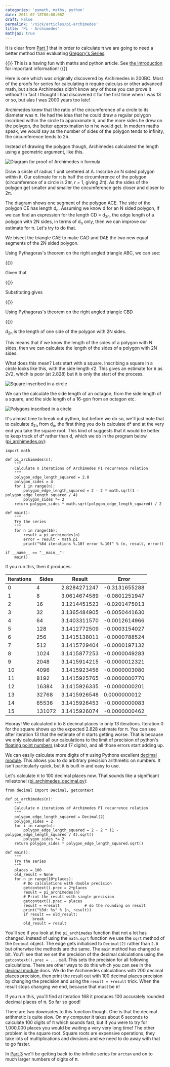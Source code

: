 ```yaml
---
categories: 'pymath, maths, python'
date: 2011-07-18T00:00:00Z
draft: False
permalink: '/nick/articles/pi-archimedes'
title: 'Pi - Archimedes'
mathjax: true
---
```


It is clear from [Part 1](/nick/articles/pi-gregorys-series/) that in
order to calculate π we are going to need a better method than
evaluating [Gregory's
Series](http://mathworld.wolfram.com/GregorySeries.html).

{{<sidebar title="Fun with Maths and Python">}}
This is a having fun with maths and python article. See [the
introduction](/nick/articles/fun-with-maths-and-python-introduction/)
for important information!
{{</sidebar>}}

Here is one which was originally discovered by Archimedes in 200BC. Most
of the proofs for series for calculating π require calculus or other
advanced math, but since Archimedes didn't know any of those you can
prove it without! In fact I thought I had discovered it for the first
time when I was 13 or so, but alas I was 2000 years too late!

Archimedes knew that the ratio of the circumference of a circle to its
diameter was π. He had the idea that he could draw a regular polygon
inscribed within the circle to approximate π, and the more sides he drew
on the polygon, the better approximation to π he would get. In modern
maths speak, we would say as the number of sides of the polygon tends to
infinity, the circumference tends to 2π.

Instead of drawing the polygon though, Archimedes calculated the length
using a geometric argument, like this.

![Diagram for proof of Archimedes π formula](pi_geometric_proof.png)

Draw a circle of radius 1 unit centered at A. Inscribe an N sided
polygon within it. Our estimate for π is half the circumference of the
polygon (circumference of a circle is 2πr, r = 1, giving 2π). As the
sides of the polygon get smaller and smaller the circumference gets
closer and closer to 2π.

The diagram shows one segment of the polygon ACE. The side of the
polygon CE has length d<sub>n</sub>. Assuming we know d for an N sided polygon,
If we can find an expression for the length CD = d<sub>2n</sub>, the edge length
of a polygon with 2N sides, in terms of d<sub>n</sub> only, then we can improve
our estimate for π. Let's try to do that.

We bisect the triangle CAE to make CAD and DAE the two new equal
segments of the 2N sided polygon.

Using Pythagoras's theorem on the right angled triangle ABC, we can
see:

{{<math>}}
\begin{align}
AB^2 + BC^2 &= 1^2 = 1 \\
AB &= \sqrt{1 - BC^2} \\
\end{align}
{{</math>}}

Given that

{{<math>}}
BC = \frac{d_n}{2}
{{</math>}}

Substituting gives

{{<math>}}
\begin{align}
AB &= \sqrt{1-\left(\frac{d_n}{2}\right)^2} \\
BD &= 1 - AB \\
   &= 1 - \sqrt{1-\frac{d_n^2}{4}} \\
\end{align}
{{</math>}}

Using Pythagoras's theorem on the right angled triangle CBD

{{<math>}}
\begin{align}
CD^2 &= BC^2 + BD^2 \\
     &= \left(\frac{d_n}{2}\right)^2 + \left(1 - \sqrt{1-\left(\frac{d_n}{2}\right)^2}\right)^2 \\
     &= \frac{d_n^2}{4} + \left(1 - 2\sqrt{1-\frac{d_n^2}{4}} + \left(1 - \frac{d_n^2}{4}\right)\right) \\
     &= 2 - 2\sqrt{1-\frac{d_n^2}{4}} \\
CD   &= d_{2n} \\
     &= \sqrt{2 - 2\sqrt{1-\frac{d_n^2}{4}}} \\
\end{align}
{{</math>}}

d<sub>2n</sub> is the length of one side of the polygon with 2N sides.

This means that if we know the length of the sides of a polygon with N
sides, then we can calculate the length of the sides of a polygon with
2N sides.

What does this mean? Lets start with a square. Inscribing a square in a
circle looks like this, with the side length √2. This gives an estimate
for π as 2√2, which is poor (at 2.828) but it is only the start of the
process.

![Square inscribed in a circle](pi_geometric_inscribed_square.png)

We can the calculate the side length of an octagon, from the side length
of a square, and the side length of a 16-gon from an octagon etc.

![Polygons inscribed in a circle](pi_geometric_inscribed_polygons.png)

It's almost time to break out python, but before we do so, we'll just
note that to calculate d<sub>2n</sub> from d<sub>n</sub>, the first thing you do is
calculate d² and at the very end you take the square root. This kind of
suggests that it would be better to keep track of d² rather than d,
which we do in the program below
([pi_archimedes.py](pi_archimedes.py)):

```py3
import math

def pi_archimedes(n):
    """
    Calculate n iterations of Archimedes PI recurrence relation
    """
    polygon_edge_length_squared = 2.0
    polygon_sides = 4
    for i in range(n):
        polygon_edge_length_squared = 2 - 2 * math.sqrt(1 - polygon_edge_length_squared / 4)
        polygon_sides *= 2
    return polygon_sides * math.sqrt(polygon_edge_length_squared) / 2

def main():
    """
    Try the series
    """
    for n in range(16):
        result = pi_archimedes(n)
        error = result - math.pi
        print("%8d iterations %.10f error %.10f" % (n, result, error))

if __name__ == "__main__":
    main()
```

If you run this, then it produces:

| Iterations | Sides  | Result       | Error          |
|------------|--------|--------------|----------------|
| 0          | 4      | 2.8284271247 | -0.3131655288  |
| 1          | 8      | 3.0614674589 | -0.0801251947  |
| 2          | 16     | 3.1214451523 | -0.0201475013  |
| 3          | 32     | 3.1365484905 | -0.0050441630  |
| 4          | 64     | 3.1403311570 | -0.0012614966  |
| 5          | 128    | 3.1412772509 | -0.0003154027  |
| 6          | 256    | 3.1415138011 | -0.0000788524  |
| 7          | 512    | 3.1415729404 | -0.0000197132  |
| 8          | 1024   | 3.1415877253 | -0.0000049283  |
| 9          | 2048   | 3.1415914215 | -0.0000012321  |
| 10         | 4096   | 3.1415923456 | -0.0000003080  |
| 11         | 8192   | 3.1415925765 | -0.0000000770  |
| 12         | 16384  | 3.1415926335 | -0.0000000201  |
| 13         | 32768  | 3.1415926548 | 0.0000000012   |
| 14         | 65536  | 3.1415926453 | -0.0000000083  |
| 15         | 131072 | 3.1415926074 | -0.0000000462  |

Hooray! We calculated π to 8 decimal places in only 13 iterations.
Iteration 0 for the square shows up the expected 2.828 estimate for π.
You can see after iteration 13 that the estimate of π starts getting
worse. That is because we only calculated all our calculations to the
limit of precision of python's [floating point
numbers](http://docs.python.org/tutorial/floatingpoint.html) (about 17
digits), and all those errors start adding up.

We can easily calculate more digits of π using Pythons excellent
[decimal module](http://docs.python.org/library/decimal.html). This
allows you to do arbitrary precision arithmetic on numbers. It isn't
particularly quick, but it is built in and easy to use.

Let's calculate π to 100 decimal places now. That sounds like a
significant milestone!
([pi_archimedes_decimal.py](pi_archimedes_decimal.py)):

```py3
from decimal import Decimal, getcontext

def pi_archimedes(n):
    """
    Calculate n iterations of Archimedes PI recurrence relation
    """
    polygon_edge_length_squared = Decimal(2)
    polygon_sides = 2
    for i in range(n):
        polygon_edge_length_squared = 2 - 2 * (1 - polygon_edge_length_squared / 4).sqrt()
        polygon_sides *= 2
    return polygon_sides * polygon_edge_length_squared.sqrt()

def main():
    """
    Try the series
    """
    places = 100
    old_result = None
    for n in range(10*places):
        # Do calculations with double precision
        getcontext().prec = 2*places
        result = pi_archimedes(n)
        # Print the result with single precision
        getcontext().prec = places
        result = +result           # do the rounding on result
        print("%3d: %s" % (n, result))
        if result == old_result:
            break
        old_result = result
```

You'll see if you look at the `pi_archimedes` function that not a lot
has changed. Instead of using the `math.sqrt` function we use the `sqrt`
method of the `Decimal` object. The edge gets initialised to
`Decimal(2)` rather than `2.0` but otherwise the methods are the same.
The `main` method has changed a bit. You'll see that we set the
precision of the decimal calculations using the
`getcontext().prec = ...` call. This sets the precision for all
following calculations. There are other ways to do this which you can
see in the [decimal module](http://docs.python.org/library/decimal.html)
docs. We do the Archimedes calculations with 200 decimal places
precision, then print the result out with 100 decimal places precision
by changing the precision and using the `result = +result` trick. When
the result stops changing we end, because that must be π!

If you run this, you'll find at iteration 168 it produces 100
accurately rounded decimal places of π. So far so good!

There are two downsides to this function though. One is that the decimal
arithmetic is quite slow. On my computer it takes about 6 seconds to
calculate 100 digits of π which sounds fast, but if you were to try for
1,000,000 places you would be waiting a very very long time! The other
problem is the square root. Square roots are expensive operations, they
take lots of multiplications and divisions and we need to do away with
that to go faster.

In [Part 3](/nick/articles/pi-machin/) we'll be getting back to the
infinite series for `arctan` and on to much larger numbers of digits of
π.
